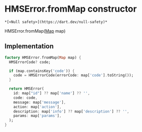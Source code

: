 


# HMSError.fromMap constructor




    *[<Null safety>](https://dart.dev/null-safety)*



HMSError.fromMap([Map](https://api.flutter.dev/flutter/dart-core/Map-class.html) map)





## Implementation

```dart
factory HMSError.fromMap(Map map) {
  HMSErrorCode? code;

  if (map.containsKey('code')) {
    code = HMSErrorCode(errorCode: map['code'].toString());
  }

  return HMSError(
    id: map["id"] ?? map['name'] ?? '',
    code: code,
    message: map['message'],
    action: map['action'],
    description: map['info'] ?? map['description'] ?? '',
    params: map['params'],
  );
}
```







